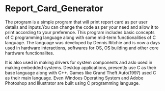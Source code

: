 # Report_Card_Generator








The program is a simple program that will print report card as per user details and inputs.You can change the code as per your need and allow it to print according to your preference.
This program includes basic concepts of C programming language along with some mid-term functionalities of C language. The language was developed by Dennis Ritchie and is now a days used in hardware interactions, softwares for OS, OS building and other core hardware functionalites.



It is also used in making drivers for system components and aslo used in making embedded systems.
Desktop applications, presently use C as their base language along with C++.
Games like Grand Theft Auto(1997) used C as their main language.
Even Windoes Operating System and Adobe Photoshop and Illustrator are built using C programming language.
